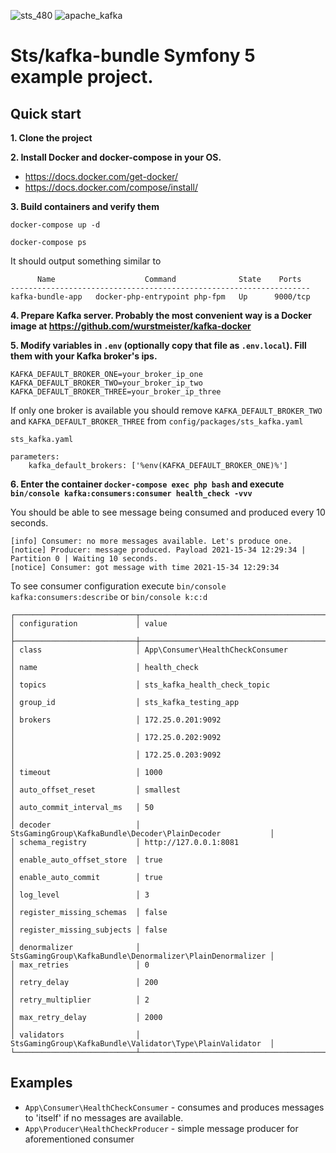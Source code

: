 ![sts_480](https://user-images.githubusercontent.com/89898915/137728843-76c6f102-432e-4a3f-b8c9-316073b89804.png)
![apache_kafka](https://user-images.githubusercontent.com/89898915/137728857-495a9d95-15e2-40b4-9d25-ca79b223fa1f.png)

# Sts/kafka-bundle Symfony 5 example project.

## Quick start

**1. Clone the project**

**2. Install Docker and docker-compose in your OS.** 
   
- https://docs.docker.com/get-docker/
- https://docs.docker.com/compose/install/

**3. Build containers and verify them**
   
`docker-compose up -d`

`docker-compose ps`   

It should output something similar to
```
      Name                    Command              State    Ports  
-------------------------------------------------------------------
kafka-bundle-app   docker-php-entrypoint php-fpm   Up      9000/tcp
```

**4. Prepare Kafka server. Probably the most convenient way is a Docker image at https://github.com/wurstmeister/kafka-docker**

**5. Modify variables in `.env` (optionally copy that file as `.env.local`). Fill them with your Kafka broker's ips.**
```
KAFKA_DEFAULT_BROKER_ONE=your_broker_ip_one
KAFKA_DEFAULT_BROKER_TWO=your_broker_ip_two
KAFKA_DEFAULT_BROKER_THREE=your_broker_ip_three
```

If only one broker is available you should remove `KAFKA_DEFAULT_BROKER_TWO` and `KAFKA_DEFAULT_BROKER_THREE` from `config/packages/sts_kafka.yaml`

```
sts_kafka.yaml

parameters:
    kafka_default_brokers: ['%env(KAFKA_DEFAULT_BROKER_ONE)%']
```

**6. Enter the container `docker-compose exec php bash` and execute `bin/console kafka:consumers:consumer health_check -vvv`**

You should be able to see message being consumed and produced every 10 seconds.

```
[info] Consumer: no more messages available. Let's produce one.
[notice] Producer: message produced. Payload 2021-15-34 12:29:34 | Partition 0 | Waiting 10 seconds.
[notice] Consumer: got message with time 2021-15-34 12:29:34

```

To see consumer configuration execute `bin/console kafka:consumers:describe` or `bin/console k:c:d`

```
┌───────────────────────────┬───────────────────────────────────────────────────────────┐
│ configuration             │ value                                                     │
├───────────────────────────┼───────────────────────────────────────────────────────────┤
│ class                     │ App\Consumer\HealthCheckConsumer                          │
│ name                      │ health_check                                              │
│ topics                    │ sts_kafka_health_check_topic                              │
│ group_id                  │ sts_kafka_testing_app                                     │
│ brokers                   │ 172.25.0.201:9092                                         │
│                           │ 172.25.0.202:9092                                         │
│                           │ 172.25.0.203:9092                                         │
│ timeout                   │ 1000                                                      │
│ auto_offset_reset         │ smallest                                                  │
│ auto_commit_interval_ms   │ 50                                                        │
│ decoder                   │ StsGamingGroup\KafkaBundle\Decoder\PlainDecoder           │
│ schema_registry           │ http://127.0.0.1:8081                                     │
│ enable_auto_offset_store  │ true                                                      │
│ enable_auto_commit        │ true                                                      │
│ log_level                 │ 3                                                         │
│ register_missing_schemas  │ false                                                     │
│ register_missing_subjects │ false                                                     │
│ denormalizer              │ StsGamingGroup\KafkaBundle\Denormalizer\PlainDenormalizer │
│ max_retries               │ 0                                                         │
│ retry_delay               │ 200                                                       │
│ retry_multiplier          │ 2                                                         │
│ max_retry_delay           │ 2000                                                      │
│ validators                │ StsGamingGroup\KafkaBundle\Validator\Type\PlainValidator  │
└───────────────────────────┴───────────────────────────────────────────────────────────┘
```

## Examples

- `App\Consumer\HealthCheckConsumer` - consumes and produces messages to 'itself' if no messages are available.
- `App\Producer\HealthCheckProducer` - simple message producer for aforementioned consumer

